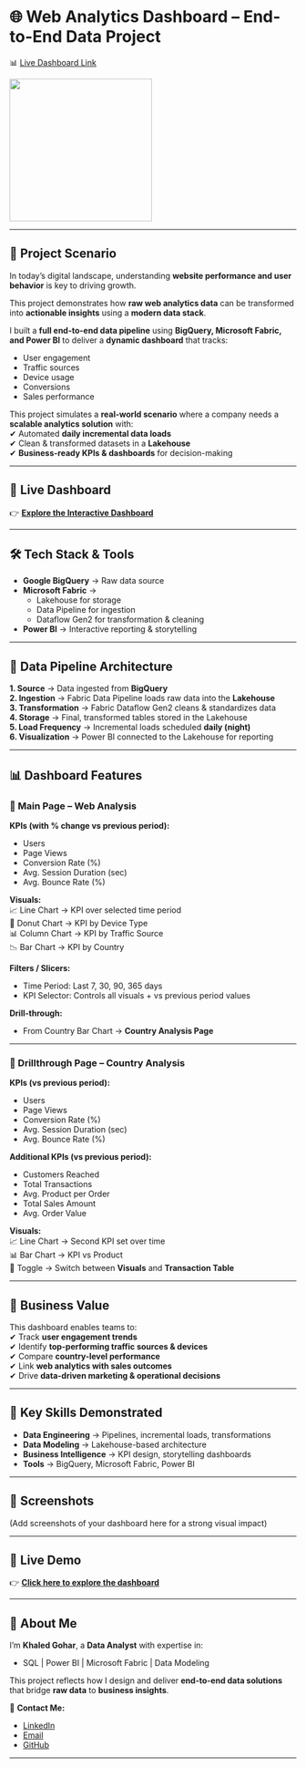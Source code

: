 # 🌐 Web Analytics Dashboard – End-to-End Data Project  

📊 [Live Dashboard Link](#)
<p align="left">
  <a href="https://app.fabric.microsoft.com/view?r=eyJrIjoiYThiN2E2NDQtMDAyZi00NmE3LTg4YWMtYzBiOGJhYWNjM2Y2IiwidCI6IjIzZGI2ZTA2LTA1YzQtNDg5ZC1iMTM2LWNiYTk0YThlNmYzNiIsImMiOjh9">
    <img src="https://img.youtube.com/vi/sVGa6yifCdM/maxresdefault.jpg" width="250">
  </a>
</p>

---

## 📖 Project Scenario  

In today’s digital landscape, understanding **website performance and user behavior** is key to driving growth.  

This project demonstrates how **raw web analytics data** can be transformed into **actionable insights** using a **modern data stack**.  

I built a **full end-to-end data pipeline** using **BigQuery, Microsoft Fabric, and Power BI** to deliver a **dynamic dashboard** that tracks:  
- User engagement  
- Traffic sources  
- Device usage  
- Conversions  
- Sales performance  

This project simulates a **real-world scenario** where a company needs a **scalable analytics solution** with:  
✔ Automated **daily incremental data loads**  
✔ Clean & transformed datasets in a **Lakehouse**  
✔ **Business-ready KPIs & dashboards** for decision-making  

---

## 🔗 Live Dashboard  

👉 **[Explore the Interactive Dashboard](#)**  

---

## 🛠️ Tech Stack & Tools  

- **Google BigQuery** → Raw data source  
- **Microsoft Fabric** →  
  - Lakehouse for storage  
  - Data Pipeline for ingestion  
  - Dataflow Gen2 for transformation & cleaning  
- **Power BI** → Interactive reporting & storytelling  

---

## 📂 Data Pipeline Architecture  

**1. Source** → Data ingested from **BigQuery**  
**2. Ingestion** → Fabric Data Pipeline loads raw data into the **Lakehouse**  
**3. Transformation** → Fabric Dataflow Gen2 cleans & standardizes data  
**4. Storage** → Final, transformed tables stored in the Lakehouse  
**5. Load Frequency** → Incremental loads scheduled **daily (night)**  
**6. Visualization** → Power BI connected to the Lakehouse for reporting  

---

## 📊 Dashboard Features  

### 🔹 Main Page – Web Analysis  
**KPIs (with % change vs previous period):**  
- Users  
- Page Views  
- Conversion Rate (%)  
- Avg. Session Duration (sec)  
- Avg. Bounce Rate (%)  

**Visuals:**  
📈 Line Chart → KPI over selected time period  
🍩 Donut Chart → KPI by Device Type  
📊 Column Chart → KPI by Traffic Source  
📉 Bar Chart → KPI by Country  

**Filters / Slicers:**  
- Time Period: Last 7, 30, 90, 365 days  
- KPI Selector: Controls all visuals + vs previous period values  

**Drill-through:**  
- From Country Bar Chart → **Country Analysis Page**  

---

### 🔹 Drillthrough Page – Country Analysis  
**KPIs (vs previous period):**  
- Users  
- Page Views  
- Conversion Rate (%)  
- Avg. Session Duration (sec)  
- Avg. Bounce Rate (%)  

**Additional KPIs (vs previous period):**  
- Customers Reached  
- Total Transactions  
- Avg. Product per Order  
- Total Sales Amount  
- Avg. Order Value  

**Visuals:**  
📈 Line Chart → Second KPI set over time  
📊 Bar Chart → KPI vs Product  
🔄 Toggle → Switch between **Visuals** and **Transaction Table**  

---

## 🎯 Business Value  

This dashboard enables teams to:  
✔ Track **user engagement trends**  
✔ Identify **top-performing traffic sources & devices**  
✔ Compare **country-level performance**  
✔ Link **web analytics with sales outcomes**  
✔ Drive **data-driven marketing & operational decisions**  

---

## 🚀 Key Skills Demonstrated  

- **Data Engineering** → Pipelines, incremental loads, transformations  
- **Data Modeling** → Lakehouse-based architecture  
- **Business Intelligence** → KPI design, storytelling dashboards  
- **Tools** → BigQuery, Microsoft Fabric, Power BI  

---

## 📸 Screenshots  

(Add screenshots of your dashboard here for a strong visual impact)  

---

## 🔗 Live Demo  

👉 **[Click here to explore the dashboard](#)**  

---

## 👤 About Me  

I’m **Khaled Gohar**, a **Data Analyst** with expertise in:  
- SQL | Power BI | Microsoft Fabric | Data Modeling  

This project reflects how I design and deliver **end-to-end data solutions** that bridge **raw data** to **business insights**.  

📧 **Contact Me:**  
- [LinkedIn](#)  
- [Email](#)  
- [GitHub](#)  

---
